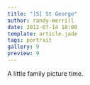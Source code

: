 ```yaml
---
title: "]S[ St George"
author: randy-merrill
date: 2012-07-14 18:00
template: article.jade
tags: portrait
gallery: 9
preview: 9
---
```


A little family picture time.
